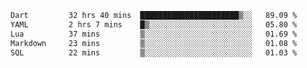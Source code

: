 <!--START_SECTION:waka-->

```txt
Dart         32 hrs 40 mins  ██████████████████████▒░░   89.09 %
YAML         2 hrs 7 mins    █▒░░░░░░░░░░░░░░░░░░░░░░░   05.80 %
Lua          37 mins         ▒░░░░░░░░░░░░░░░░░░░░░░░░   01.69 %
Markdown     23 mins         ▒░░░░░░░░░░░░░░░░░░░░░░░░   01.08 %
SQL          22 mins         ▒░░░░░░░░░░░░░░░░░░░░░░░░   01.03 %
```

<!--END_SECTION:waka-->
